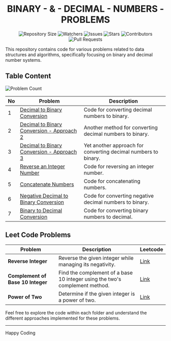 <h1 align='center'>BINARY - & - DECIMAL - NUMBERS - PROBLEMS</h1>

<p align='center'>
  <img src="https://img.shields.io/github/repo-size/JawadSher/Data-Structures-Algorithms-Based-Problems" alt="Repository Size">
  <img src="https://img.shields.io/github/watchers/JawadSher/Data-Structures-Algorithms-Based-Problems?style=social" alt="Watchers">
  <img src="https://img.shields.io/github/issues/JawadSher/Data-Structures-Algorithms-Based-Problems" alt="Issues">
  <img src="https://img.shields.io/github/stars/JawadSher/Data-Structures-Algorithms-Based-Problems" alt="Stars">
  <img src="https://img.shields.io/github/contributors/JawadSher/Data-Structures-Algorithms-Based-Problems" alt="Contributors">
  <img src="https://img.shields.io/github/issues-pr/JawadSher/Data-Structures-Algorithms-Based-Problems" alt="Pull Requests">
</p>

This repository contains code for various problems related to data structures and algorithms, specifically focusing on binary and decimal number systems.

## Table Content
<img src="https://img.shields.io/badge/problems%20count-07-blue" alt="Problem Count">

| No | Problem | Description |
|---|---|---|
| 1 | [Decimal to Binary Conversion](https://github.com/JawadSher/Data-Structures-Algorithms-Based-Problems/tree/main/04%20-%20Binary%20and%20Decimal%20Number%20System%20Based%20Problems/1%20-%20Decimal%20to%20Binary%20Conversion) | Code for converting decimal numbers to binary. |
| 2 | [Decimal to Binary Conversion - Approach 2](https://github.com/JawadSher/Data-Structures-Algorithms-Based-Problems/tree/main/04%20-%20Binary%20and%20Decimal%20Number%20System%20Based%20Problems/2%20-%20Decimal%20to%20Binary%20Conversion%20-%20Method%202) | Another method for converting decimal numbers to binary.  |
| 3 | [Decimal to Binary Conversion - Approach 3](https://github.com/JawadSher/Data-Structures-Algorithms-Based-Problems/tree/main/04%20-%20Binary%20and%20Decimal%20Number%20System%20Based%20Problems/3%20-%20Decimal%20to%20Binary%20Conversion%20-%20Approach%203) | Yet another approach for converting decimal numbers to binary.  |
| 4 | [Reverse an Integer Number](https://github.com/JawadSher/Data-Structures-Algorithms-Based-Problems/tree/main/04%20-%20Binary%20and%20Decimal%20Number%20System%20Based%20Problems/4%20-%20Reverse%20an%20Integer%20Number) | Code for reversing an integer number.  |
| 5 | [Concatenate Numbers](https://github.com/JawadSher/Data-Structures-Algorithms-Based-Problems/tree/main/04%20-%20Binary%20and%20Decimal%20Number%20System%20Based%20Problems/5%20-%20Concatenate%20Numbers) | Code for concatenating numbers.  |
| 6 | [Negative Decimal to Binary Conversion](https://github.com/JawadSher/Data-Structures-Algorithms-Based-Problems/tree/main/04%20-%20Binary%20and%20Decimal%20Number%20System%20Based%20Problems/6%20-%20Negative%20Decimal%20to%20Binary%20Conversion) | Code for converting negative decimal numbers to binary. |
| 7 | [Binary to Decimal Conversion](https://github.com/JawadSher/Data-Structures-Algorithms-Based-Problems/tree/main/04%20-%20Binary%20and%20Decimal%20Number%20System%20Based%20Problems/7%20-%20Binary%20to%20Decimal%20Conversion) | Code for converting binary numbers to decimal. |

## Leet Code Problems
| Problem | Description | Leetcode |
|----|----|----|
| **Reverse Integer** | Reverse the given integer while managing its negativity. | [Link](https://leetcode.com/problems/reverse-integer/description/)
| **Complement of Base 10 Integer** | Find the complement of a base 10 integer using the two's complement method. | [Link](https://leetcode.com/problems/complement-of-base-10-integer/description/)
| **Power of Two** | Determine if the given integer is a power of two. | [Link](https://leetcode.com/problems/power-of-two/description/)

Feel free to explore the code within each folder and understand the different approaches implemented for these problems.

<hr>

Happy Coding
